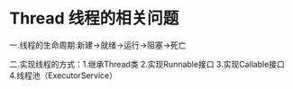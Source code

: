 # Thread  线程的相关问题

一.线程的生命周期:新建->就绪->运行->阻塞->死亡

二.实现线程的方式：1.继承Thread类
                  2.实现Runnable接口
                  3.实现Callable接口
                  4.线程池（ExecutorService）
